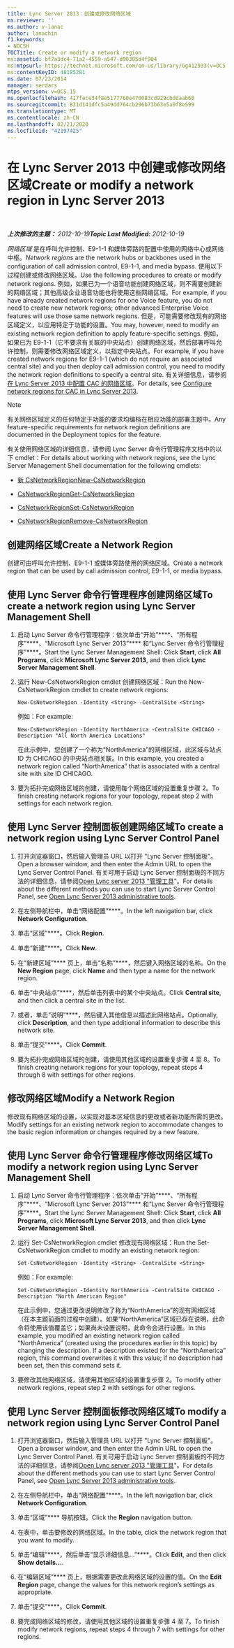 ```yaml
---
title: Lync Server 2013：创建或修改网络区域
ms.reviewer: ''
ms.author: v-lanac
author: lanachin
f1.keywords:
- NOCSH
TOCTitle: Create or modify a network region
ms:assetid: bf7a3dc4-71a2-4559-a547-d90305d4f904
ms:mtpsurl: https://technet.microsoft.com/en-us/library/Gg412933(v=OCS.15)
ms:contentKeyID: 48185281
ms.date: 07/23/2014
manager: serdars
mtps_version: v=OCS.15
ms.openlocfilehash: 417fece34f8e5177760e470083cd929cbddaab60
ms.sourcegitcommit: 831d141dfc5a49dd764cb296b73b63e5a9f8e599
ms.translationtype: MT
ms.contentlocale: zh-CN
ms.lasthandoff: 02/21/2020
ms.locfileid: "42197425"
---
```

<div data-xmlns="http://www.w3.org/1999/xhtml">

<div class="topic" data-xmlns="http://www.w3.org/1999/xhtml" data-msxsl="urn:schemas-microsoft-com:xslt" data-cs="https://msdn.microsoft.com/">

<div data-asp="https://msdn2.microsoft.com/asp">

# <a name="create-or-modify-a-network-region-in-lync-server-2013"></a><span data-ttu-id="06831-102">在 Lync Server 2013 中创建或修改网络区域</span><span class="sxs-lookup"><span data-stu-id="06831-102">Create or modify a network region in Lync Server 2013</span></span>

</div>

<div id="mainSection">

<div id="mainBody">

<span> </span>

<span data-ttu-id="06831-103">_**上次修改的主题：** 2012-10-19_</span><span class="sxs-lookup"><span data-stu-id="06831-103">_**Topic Last Modified:** 2012-10-19_</span></span>

<span data-ttu-id="06831-104">*网络区域* 是在呼叫允许控制、E9-1-1 和媒体旁路的配置中使用的网络中心或网络中枢。</span><span class="sxs-lookup"><span data-stu-id="06831-104">*Network regions* are the network hubs or backbones used in the configuration of call admission control, E9-1-1, and media bypass.</span></span> <span data-ttu-id="06831-105">使用以下过程创建或修改网络区域。</span><span class="sxs-lookup"><span data-stu-id="06831-105">Use the following procedures to create or modify network regions.</span></span> <span data-ttu-id="06831-106">例如，如果已为一个语音功能创建网络区域，则不需要创建新的网络区域；其他高级企业语音功能也将使用这些网络区域。</span><span class="sxs-lookup"><span data-stu-id="06831-106">For example, if you have already created network regions for one Voice feature, you do not need to create new network regions; other advanced Enterprise Voice features will use those same network regions.</span></span> <span data-ttu-id="06831-107">但是，可能需要修改现有的网络区域定义，以应用特定于功能的设置。</span><span class="sxs-lookup"><span data-stu-id="06831-107">You may, however, need to modify an existing network region definition to apply feature-specific settings.</span></span> <span data-ttu-id="06831-108">例如，如果已为 E9-1-1（它不要求有关联的中央站点）创建网络区域，然后部署呼叫允许控制，则需要修改网络区域定义，以指定中央站点。</span><span class="sxs-lookup"><span data-stu-id="06831-108">For example, if you have created network regions for E9-1-1 (which do not require an associated central site) and you then deploy call admission control, you need to modify the network region definitions to specify a central site.</span></span> <span data-ttu-id="06831-109">有关详细信息，请参阅[在 Lync Server 2013 中配置 CAC 的网络区域](lync-server-2013-configure-network-regions-for-cac.md)。</span><span class="sxs-lookup"><span data-stu-id="06831-109">For details, see [Configure network regions for CAC in Lync Server 2013](lync-server-2013-configure-network-regions-for-cac.md).</span></span>

<div>


> [!NOTE]  
> <span data-ttu-id="06831-110">有关网络区域定义的任何特定于功能的要求均编档在相应功能的部署主题中。</span><span class="sxs-lookup"><span data-stu-id="06831-110">Any feature-specific requirements for network region definitions are documented in the Deployment topics for the feature.</span></span>



</div>

<span data-ttu-id="06831-111">有关使用网络区域的详细信息，请参阅 Lync Server 命令行管理程序文档中的以下 cmdlet：</span><span class="sxs-lookup"><span data-stu-id="06831-111">For details about working with network regions, see the Lync Server Management Shell documentation for the following cmdlets:</span></span>

  - [<span data-ttu-id="06831-112">新 CsNetworkRegion</span><span class="sxs-lookup"><span data-stu-id="06831-112">New-CsNetworkRegion</span></span>](https://docs.microsoft.com/powershell/module/skype/New-CsNetworkRegion)

  - [<span data-ttu-id="06831-113">CsNetworkRegion</span><span class="sxs-lookup"><span data-stu-id="06831-113">Get-CsNetworkRegion</span></span>](https://docs.microsoft.com/powershell/module/skype/Get-CsNetworkRegionLink)

  - [<span data-ttu-id="06831-114">CsNetworkRegion</span><span class="sxs-lookup"><span data-stu-id="06831-114">Set-CsNetworkRegion</span></span>](https://docs.microsoft.com/powershell/module/skype/Set-CsNetworkRegion)

  - [<span data-ttu-id="06831-115">CsNetworkRegion</span><span class="sxs-lookup"><span data-stu-id="06831-115">Remove-CsNetworkRegion</span></span>](https://docs.microsoft.com/powershell/module/skype/Remove-CsNetworkRegion)

<div>

## <a name="create-a-network-region"></a><span data-ttu-id="06831-116">创建网络区域</span><span class="sxs-lookup"><span data-stu-id="06831-116">Create a Network Region</span></span>

<span data-ttu-id="06831-117">创建可由呼叫允许控制、E9-1-1 或媒体旁路使用的网络区域。</span><span class="sxs-lookup"><span data-stu-id="06831-117">Create a network region that can be used by call admission control, E9-1-1, or media bypass.</span></span>

<div>

## <a name="to-create-a-network-region-using-lync-server-management-shell"></a><span data-ttu-id="06831-118">使用 Lync Server 命令行管理程序创建网络区域</span><span class="sxs-lookup"><span data-stu-id="06831-118">To create a network region using Lync Server Management Shell</span></span>

1.  <span data-ttu-id="06831-119">启动 Lync Server 命令行管理程序：依次单击“开始”\*\*\*\*、“所有程序”\*\*\*\*、“Microsoft Lync Server 2013”\*\*\*\* 和“Lync Server 命令行管理程序”\*\*\*\*。</span><span class="sxs-lookup"><span data-stu-id="06831-119">Start the Lync Server Management Shell: Click **Start**, click **All Programs**, click **Microsoft Lync Server 2013**, and then click **Lync Server Management Shell**.</span></span>

2.  <span data-ttu-id="06831-120">运行 New-CsNetworkRegion cmdlet 创建网络区域：</span><span class="sxs-lookup"><span data-stu-id="06831-120">Run the New-CsNetworkRegion cmdlet to create network regions:</span></span>
    
        New-CsNetworkRegion -Identity <String> -CentralSite <String>
    
    <span data-ttu-id="06831-121">例如：</span><span class="sxs-lookup"><span data-stu-id="06831-121">For example:</span></span>
    
        New-CsNetworkRegion -Identity NorthAmerica -CentralSite CHICAGO -Description "All North America Locations"
    
    <span data-ttu-id="06831-122">在此示例中，您创建了一个称为“NorthAmerica”的网络区域，此区域与站点 ID 为 CHICAGO 的中央站点相关联。</span><span class="sxs-lookup"><span data-stu-id="06831-122">In this example, you created a network region called “NorthAmerica” that is associated with a central site with site ID CHICAGO.</span></span>

3.  <span data-ttu-id="06831-123">要为拓扑完成网络区域的创建，请使用每个网络区域的设置重复步骤 2。</span><span class="sxs-lookup"><span data-stu-id="06831-123">To finish creating network regions for your topology, repeat step 2 with settings for each network region.</span></span>

</div>

<div>

## <a name="to-create-a-network-region-using-lync-server-control-panel"></a><span data-ttu-id="06831-124">使用 Lync Server 控制面板创建网络区域</span><span class="sxs-lookup"><span data-stu-id="06831-124">To create a network region using Lync Server Control Panel</span></span>

1.  <span data-ttu-id="06831-125">打开浏览器窗口，然后输入管理员 URL 以打开 "Lync Server 控制面板"。</span><span class="sxs-lookup"><span data-stu-id="06831-125">Open a browser window, and then enter the Admin URL to open the Lync Server Control Panel.</span></span> <span data-ttu-id="06831-126">有关可用于启动 Lync Server 控制面板的不同方法的详细信息，请参阅[Open Lync server 2013 "管理工具](lync-server-2013-open-lync-server-administrative-tools.md)"。</span><span class="sxs-lookup"><span data-stu-id="06831-126">For details about the different methods you can use to start Lync Server Control Panel, see [Open Lync Server 2013 administrative tools](lync-server-2013-open-lync-server-administrative-tools.md).</span></span>

2.  <span data-ttu-id="06831-127">在左侧导航栏中，单击“网络配置”\*\*\*\*。</span><span class="sxs-lookup"><span data-stu-id="06831-127">In the left navigation bar, click **Network Configuration**.</span></span>

3.  <span data-ttu-id="06831-128">单击“区域”\*\*\*\*。</span><span class="sxs-lookup"><span data-stu-id="06831-128">Click **Region**.</span></span>

4.  <span data-ttu-id="06831-129">单击“新建”\*\*\*\*。</span><span class="sxs-lookup"><span data-stu-id="06831-129">Click **New**.</span></span>

5.  <span data-ttu-id="06831-130">在“新建区域”\*\*\*\* 页上，单击“名称”\*\*\*\*，然后键入网络区域的名称。</span><span class="sxs-lookup"><span data-stu-id="06831-130">On the **New Region** page, click **Name** and then type a name for the network region.</span></span>

6.  <span data-ttu-id="06831-131">单击“中央站点”\*\*\*\*，然后单击列表中的某个中央站点。</span><span class="sxs-lookup"><span data-stu-id="06831-131">Click **Central site**, and then click a central site in the list.</span></span>

7.  <span data-ttu-id="06831-132">或者，单击“说明”\*\*\*\*，然后键入其他信息以描述此网络站点。</span><span class="sxs-lookup"><span data-stu-id="06831-132">Optionally, click **Description**, and then type additional information to describe this network site.</span></span>

8.  <span data-ttu-id="06831-133">单击“提交”\*\*\*\*。</span><span class="sxs-lookup"><span data-stu-id="06831-133">Click **Commit**.</span></span>

9.  <span data-ttu-id="06831-134">要为拓扑完成网络区域的创建，请使用其他区域的设置重复步骤 4 至 8。</span><span class="sxs-lookup"><span data-stu-id="06831-134">To finish creating network regions for your topology, repeat steps 4 through 8 with settings for other regions.</span></span>

</div>

</div>

<div>

## <a name="modify-a-network-region"></a><span data-ttu-id="06831-135">修改网络区域</span><span class="sxs-lookup"><span data-stu-id="06831-135">Modify a Network Region</span></span>

<span data-ttu-id="06831-136">修改现有网络区域的设置，以实现对基本区域信息的更改或者新功能所需的更改。</span><span class="sxs-lookup"><span data-stu-id="06831-136">Modify settings for an existing network region to accommodate changes to the basic region information or changes required by a new feature.</span></span>

<div>

## <a name="to-modify-a-network-region-using-lync-server-management-shell"></a><span data-ttu-id="06831-137">使用 Lync Server 命令行管理程序修改网络区域</span><span class="sxs-lookup"><span data-stu-id="06831-137">To modify a network region using Lync Server Management Shell</span></span>

1.  <span data-ttu-id="06831-138">启动 Lync Server 命令行管理程序：依次单击“开始”\*\*\*\*、“所有程序”\*\*\*\*、“Microsoft Lync Server 2013”\*\*\*\* 和“Lync Server 命令行管理程序”\*\*\*\*。</span><span class="sxs-lookup"><span data-stu-id="06831-138">Start the Lync Server Management Shell: Click **Start**, click **All Programs**, click **Microsoft Lync Server 2013**, and then click **Lync Server Management Shell**.</span></span>

2.  <span data-ttu-id="06831-139">运行 Set-CsNetworkRegion cmdlet 修改现有网络区域：</span><span class="sxs-lookup"><span data-stu-id="06831-139">Run the Set-CsNetworkRegion cmdlet to modify an existing network region:</span></span>
    
        Set-CsNetworkRegion -Identity <String> -CentralSite <String>
    
    <span data-ttu-id="06831-140">例如：</span><span class="sxs-lookup"><span data-stu-id="06831-140">For example:</span></span>
    
        Set-CsNetworkRegion -Identity NorthAmerica -CentralSite CHICAGO -Description "North American Region"
    
    <span data-ttu-id="06831-p103">在此示例中，您通过更改说明修改了称为“NorthAmerica”的现有网络区域（在本主题前面的过程中创建）。如果“NorthAmerica”区域已存在说明，此命令将使用该值覆盖它；如果尚未设置说明，此命令会进行设置。</span><span class="sxs-lookup"><span data-stu-id="06831-p103">In this example, you modified an existing network region called “NorthAmerica” (created using the procedures earlier in this topic) by changing the description. If a description existed for the “NorthAmerica” region, this command overwrites it with this value; if no description had been set, then this command sets it.</span></span>

3.  <span data-ttu-id="06831-143">要修改其他网络区域，请使用其他区域的设置重复步骤 2。</span><span class="sxs-lookup"><span data-stu-id="06831-143">To modify other network regions, repeat step 2 with settings for other regions.</span></span>

</div>

<div>

## <a name="to-modify-a-network-region-using-lync-server-control-panel"></a><span data-ttu-id="06831-144">使用 Lync Server 控制面板修改网络区域</span><span class="sxs-lookup"><span data-stu-id="06831-144">To modify a network region using Lync Server Control Panel</span></span>

1.  <span data-ttu-id="06831-145">打开浏览器窗口，然后输入管理员 URL 以打开 "Lync Server 控制面板"。</span><span class="sxs-lookup"><span data-stu-id="06831-145">Open a browser window, and then enter the Admin URL to open the Lync Server Control Panel.</span></span> <span data-ttu-id="06831-146">有关可用于启动 Lync Server 控制面板的不同方法的详细信息，请参阅[Open Lync server 2013 "管理工具](lync-server-2013-open-lync-server-administrative-tools.md)"。</span><span class="sxs-lookup"><span data-stu-id="06831-146">For details about the different methods you can use to start Lync Server Control Panel, see [Open Lync Server 2013 administrative tools](lync-server-2013-open-lync-server-administrative-tools.md).</span></span>

2.  <span data-ttu-id="06831-147">在左侧导航栏中，单击“网络配置”\*\*\*\*。</span><span class="sxs-lookup"><span data-stu-id="06831-147">In the left navigation bar, click **Network Configuration**.</span></span>

3.  <span data-ttu-id="06831-148">单击“区域”\*\*\*\* 导航按钮。</span><span class="sxs-lookup"><span data-stu-id="06831-148">Click the **Region** navigation button.</span></span>

4.  <span data-ttu-id="06831-149">在表中，单击要修改的网络区域。</span><span class="sxs-lookup"><span data-stu-id="06831-149">In the table, click the network region that you want to modify.</span></span>

5.  <span data-ttu-id="06831-150">单击“编辑”\*\*\*\*，然后单击“显示详细信息...”\*\*\*\*。</span><span class="sxs-lookup"><span data-stu-id="06831-150">Click **Edit**, and then click **Show details…**.</span></span>

6.  <span data-ttu-id="06831-151">在“编辑区域”\*\*\*\* 页上，根据需要更改此网络区域的设置的值。</span><span class="sxs-lookup"><span data-stu-id="06831-151">On the **Edit Region** page, change the values for this network region’s settings as appropriate.</span></span>

7.  <span data-ttu-id="06831-152">单击“提交”\*\*\*\*。</span><span class="sxs-lookup"><span data-stu-id="06831-152">Click **Commit**.</span></span>

8.  <span data-ttu-id="06831-153">要完成网络区域的修改，请使用其他区域的设置重复步骤 4 至 7。</span><span class="sxs-lookup"><span data-stu-id="06831-153">To finish modify network regions, repeat steps 4 through 7 with settings for other regions.</span></span>

</div>

</div>

</div>

<span> </span>

</div>

</div>

</div>

